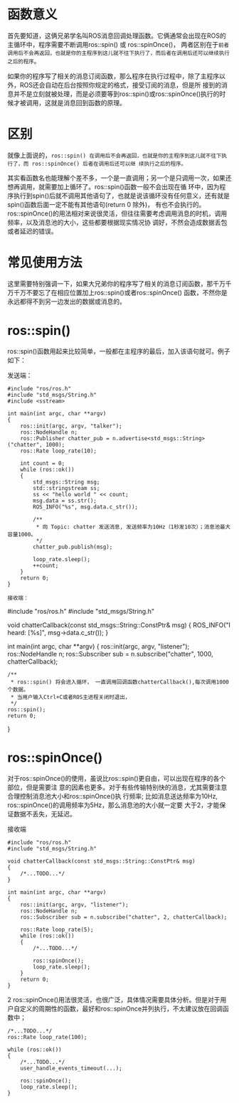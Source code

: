 # 函数意义

首先要知道，这俩兄弟学名叫ROS消息回调处理函数。它俩通常会出现在ROS的主循环中，程序需要不断调用ros::spin() 或 ros::spinOnce()，
两者区别在于```前者调用后不会再返回，也就是你的主程序到这儿就不往下执行了，而后者在调用后还可以继续执行之后的程序```。

如果你的程序写了相关的消息订阅函数，那么程序在执行过程中，除了主程序以外，ROS还会自动在后台按照你规定的格式，接受订阅的消息，但是所
接到的消息并不是立刻就被处理，而是必须要等到ros::spin()或ros::spinOnce()执行的时候才被调用，这就是消息回到函数的原理。

# 区别
就像上面说的，```ros::spin() 在调用后不会再返回，也就是你的主程序到这儿就不往下执行了，而 ros::spinOnce() 后者在调用后还可以继
续执行之后的程序。```

其实看函数名也能理解个差不多，一个是一直调用；另一个是只调用一次，如果还想再调用，就需要加上循环了。ros::spin()函数一般不会出现在循
环中，因为程序执行到spin()后就不调用其他语句了，也就是说该循环没有任何意义，还有就是spin()函数后面一定不能有其他语句(return 0 除外)，
有也不会执行的。ros::spinOnce()的用法相对来说很灵活，但往往需要考虑调用消息的时机，调用频率，以及消息池的大小，这些都要根据现实情况协
调好，不然会造成数据丢包或者延迟的错误。

# 常见使用方法
这里需要特别强调一下，如果大兄弟你的程序写了相关的消息订阅函数，那千万千万千万不要忘了在相应位置加上ros::spin()或者ros::spinOnce()
函数，不然你是永远都得不到另一边发出的数据或消息的。

# ros::spin()

ros::spin()函数用起来比较简单，一般都在主程序的最后，加入该语句就可。例子如下：

发送端：
```
#include "ros/ros.h"
#include "std_msgs/String.h"
#include <sstream>
 
int main(int argc, char **argv)
{
    ros::init(argc, argv, "talker");
    ros::NodeHandle n;
    ros::Publisher chatter_pub = n.advertise<std_msgs::String>("chatter", 1000);
    ros::Rate loop_rate(10);
 
    int count = 0;
    while (ros::ok())
    {
        std_msgs::String msg;
        std::stringstream ss;
        ss << "hello world " << count;
        msg.data = ss.str();
        ROS_INFO("%s", msg.data.c_str());
 
        /**
         * 向 Topic: chatter 发送消息, 发送频率为10Hz（1秒发10次）；消息池最大容量1000。
         */
        chatter_pub.publish(msg);
 
        loop_rate.sleep();
        ++count;
    }
    return 0;
}

接收端：
```
#include "ros/ros.h"
#include "std_msgs/String.h"
 
void chatterCallback(const std_msgs::String::ConstPtr& msg)
{
    ROS_INFO("I heard: [%s]", msg->data.c_str());
}
 
int main(int argc, char **argv)
{
    ros::init(argc, argv, "listener");
    ros::NodeHandle n;
    ros::Subscriber sub = n.subscribe("chatter", 1000, chatterCallback);
 
    /**
     * ros::spin() 将会进入循环， 一直调用回调函数chatterCallback(),每次调用1000个数据。
     * 当用户输入Ctrl+C或者ROS主进程关闭时退出，
     */
    ros::spin();
    return 0;
}

# ros::spinOnce()

对于ros::spinOnce()的使用，虽说比ros::spin()更自由，可以出现在程序的各个部位，但是需要注
意的因素也更多。对于有些传输特别快的消息，尤其需要注意合理控制消息池大小和ros::spinOnce()执
行频率; 比如消息送达频率为10Hz, ros::spinOnce()的调用频率为5Hz，那么消息池的大小就一定要
大于2，才能保证数据不丢失，无延迟。

接收端
```
#include "ros/ros.h"
#include "std_msgs/String.h"
  
void chatterCallback(const std_msgs::String::ConstPtr& msg)
{
    /*...TODO...*/ 
}
  
int main(int argc, char **argv)
{
    ros::init(argc, argv, "listener");
    ros::NodeHandle n;
    ros::Subscriber sub = n.subscribe("chatter", 2, chatterCallback);
  
    ros::Rate loop_rate(5);
    while (ros::ok())
    {
        /*...TODO...*/ 
 
        ros::spinOnce();
        loop_rate.sleep();
    }
    return 0;
}
```
 
2 ros::spinOnce()用法很灵活，也很广泛，具体情况需要具体分析。但是对于用户自定义的周期性的函数，最好和ros::spinOnce并列执行，不太建议放在回调函数中；
```
/*...TODO...*/
ros::Rate loop_rate(100);
  
while (ros::ok())
{
    /*...TODO...*/
    user_handle_events_timeout(...);
 
    ros::spinOnce();                 
    loop_rate.sleep();
}
```
